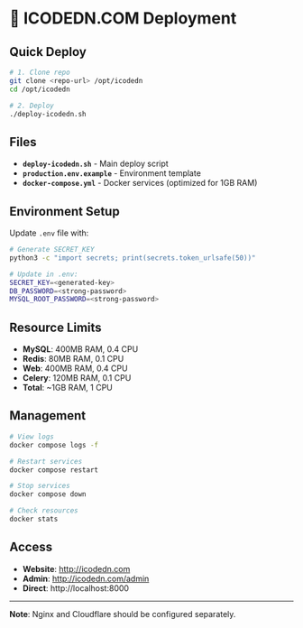 # 🚀 ICODEDN.COM Deployment

## Quick Deploy

```bash
# 1. Clone repo
git clone <repo-url> /opt/icodedn
cd /opt/icodedn

# 2. Deploy
./deploy-icodedn.sh
```

## Files

- **`deploy-icodedn.sh`** - Main deploy script
- **`production.env.example`** - Environment template
- **`docker-compose.yml`** - Docker services (optimized for 1GB RAM)

## Environment Setup

Update `.env` file with:
```bash
# Generate SECRET_KEY
python3 -c "import secrets; print(secrets.token_urlsafe(50))"

# Update in .env:
SECRET_KEY=<generated-key>
DB_PASSWORD=<strong-password>
MYSQL_ROOT_PASSWORD=<strong-password>
```

## Resource Limits

- **MySQL**: 400MB RAM, 0.4 CPU
- **Redis**: 80MB RAM, 0.1 CPU  
- **Web**: 400MB RAM, 0.4 CPU
- **Celery**: 120MB RAM, 0.1 CPU
- **Total**: ~1GB RAM, 1 CPU

## Management

```bash
# View logs
docker compose logs -f

# Restart services
docker compose restart

# Stop services
docker compose down

# Check resources
docker stats
```

## Access

- **Website**: http://icodedn.com
- **Admin**: http://icodedn.com/admin
- **Direct**: http://localhost:8000

---

**Note**: Nginx and Cloudflare should be configured separately. 
